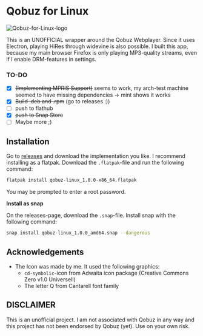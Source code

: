 # Qobuz for Linux
![Qobuz-for-Linux-logo](https://raw.githubusercontent.com/mattipunkt/qobuz-linux/a1c4e8fddd63a4b899955c36aa9c55c75020d73c/build/icons/128x128.png)

This is an UNOFFICIAL wrapper around the Qobuz Webplayer. Since it uses Electron, playing HiRes through widevine is also possible.
I built this app, because my main browser Firefox is only playing MP3-quality streams, even if I enable DRM-features in settings.

### TO-DO
- [X] ~~(Implementing MPRIS Support)~~ seems to work, my arch-test machine seemed to have missing dependencies -> mint shows it works
- [X] ~~Build .deb and .rpm~~ (go to releases :))
- [ ] push to flathub
- [X] ~~push to Snap Store~~
- [ ] Maybe more ;)

## Installation
Go to [releases](https://github.com/mattipunkt/qobuz-linux/releases) and download the implementation you like.
I recommend installing as a flatpak. Download the `.flatpak`-file and run the following command:
```bash
flatpak install qobuz-linux_1.0.0-x86_64.flatpak
```
You may be prompted to enter a root password.

**Install as snap**

On the releases-page, download the `.snap`-file. Install snap with the following command:
```bash
snap install qobuz-linux_1.0.0_amd64.snap --dangerous
```



## Acknowledgements
- The Icon was made by me. It used the following graphics:
    - `cd-symbolic`-icon from Adwaita icon package (Creative Commons Zero v1.0 Universell)
    - The letter Q from Cantarell font family


## DISCLAIMER
This is an unofficial project. I am not associated with Qobuz in any way and this project has not been endorsed by Qobuz (yet).
Use on your own risk.
